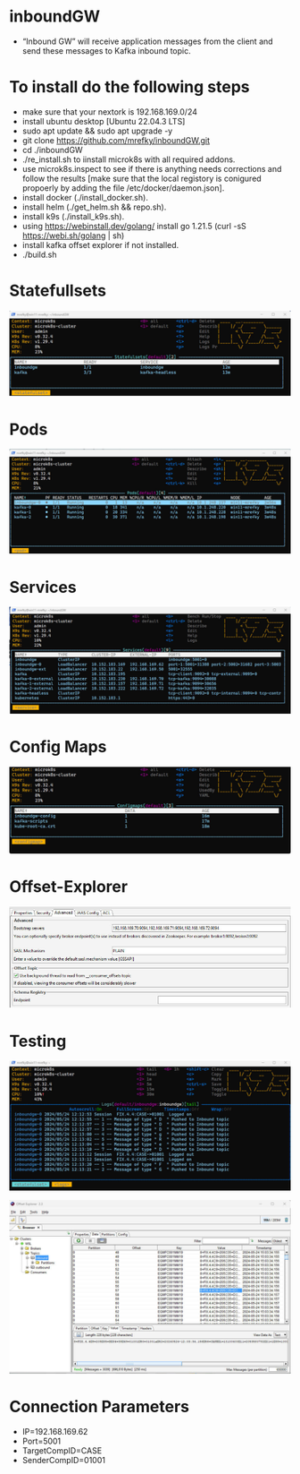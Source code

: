 # inboundGW



*	“Inbound GW” will receive application messages from the client and send these messages to Kafka inbound topic.


# To install do the following steps
*  make sure that your nextork is 192.168.169.0/24
* install ubuntu desktop [Ubuntu 22.04.3 LTS]
* sudo apt update && sudo apt upgrade -y
* git clone https://github.com/mrefky/inboundGW.git
* cd ./inboundGW
* ./re_install.sh to iinstall microk8s with all required addons.
* use microk8s.inspect to see if there is anything needs corrections and follow the results [make sure that the local registory is conigured propoerly by adding the file /etc/docker/daemon.json].
* install docker (./install_docker.sh).
* install helm (./get_helm.sh && repo.sh).
* install k9s (./install_k9s.sh).
* using https://webinstall.dev/golang/ install go 1.21.5 (curl -sS https://webi.sh/golang | sh) 
* install kafka offset explorer if not installed.
* ./build.sh

# Statefullsets

![STS](./sts.jpg?raw=true "Sts")

# Pods

![Pods](./po.jpg?raw=true "po")

# Services

![Svc](./svc.jpg?raw=true "Svc")

# Config Maps

![CM](./cm.jpg?raw=true "cm")

# Offset-Explorer

![offset](offset_explorer.jpg)

# Testing

![STS](./Test.jpg?raw=true "Sts")

![STS](./test1.jpg?raw=true "Sts")

# Connection Parameters


* IP=192.168.169.62
* Port=5001
* TargetCompID=CASE
* SenderCompID=01001

